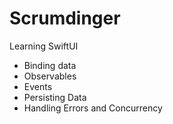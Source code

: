 # Scrumdinger
Learning SwiftUI
- Binding data
- Observables
- Events
- Persisting Data
- Handling Errors and Concurrency
